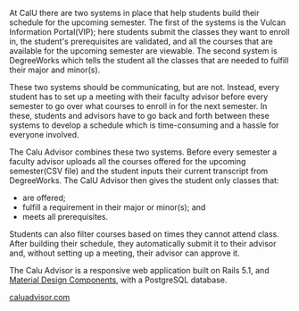 At CalU there are two systems in place that help students build their schedule for the upcoming semester. The first of the systems is the Vulcan Information Portal(VIP); here students submit the classes they want to enroll in, the student's prerequisites are validated, and all the courses that are available for the upcoming semester are viewable. The second system is DegreeWorks which tells the student all the classes that are needed to fulfill their major and minor(s).

These two systems should be communicating, but are not. Instead, every student has to set up a meeting with their faculty advisor before every semester to go over what courses to enroll in for the next semester. In these, students and advisors have to go back and forth between these systems to develop a schedule which is time-consuming and a hassle for everyone involved.

The Calu Advisor combines these two systems. Before every semester a faculty advisor uploads all the courses offered for the upcoming semester(CSV file) and the student inputs their current transcript from DegreeWorks. The CalU Advisor then gives the student only classes that:

-   are offered;
-   fulfill a requirement in their major or minor(s); and
-   meets all prerequisites.

Students can also filter courses based on times they cannot attend class. After building their schedule, they automatically submit it to their advisor and, without setting up a meeting, their advisor can approve it.

The Calu Advisor is a responsive web application built on Rails 5.1, and [Material Design Components](https://github.com/material-components/material-components-web), with a PostgreSQL database.


[caluadvisor.com](http://www.caluadvisor.com)
